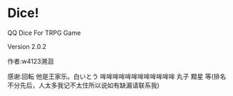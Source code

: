 # Dice!
QQ Dice For TRPG Game

Version 2.0.2

作者:w4123溯洄

感谢:回転 他是王家乐。白いとう 哞哞哞哞哞哞哞哞哞哞哞哞 丸子 黯星 等(排名不分先后，人太多我记不太住所以说如有缺漏请联系我)
